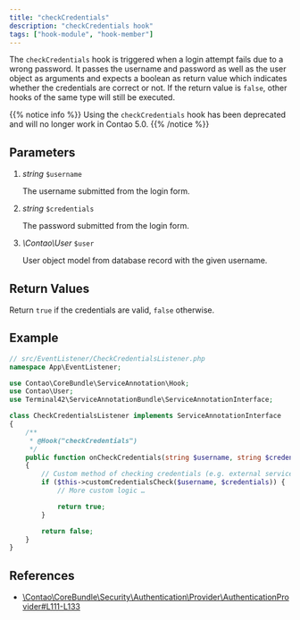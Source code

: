 ```yaml
---
title: "checkCredentials"
description: "checkCredentials hook"
tags: ["hook-module", "hook-member"]
---
```


The `checkCredentials` hook is triggered when a login attempt fails due to a wrong 
password. It passes the username and password as well as the user object as 
arguments and expects a boolean as return value which indicates whether the
credentials are correct or not. If the return value is `false`, other hooks of
the same type will still be executed.

{{% notice info %}}
Using the `checkCredentials` hook has been deprecated and will no longer work in Contao 5.0.
{{% /notice %}}


## Parameters

1. *string* `$username`

    The username submitted from the login form.

2. *string* `$credentials`

    The password submitted from the login form.

3. *\Contao\User* `$user`

    User object model from database record with the given username.


## Return Values

Return `true` if the credentials are valid, `false` otherwise.


## Example

```php
// src/EventListener/CheckCredentialsListener.php
namespace App\EventListener;

use Contao\CoreBundle\ServiceAnnotation\Hook;
use Contao\User;
use Terminal42\ServiceAnnotationBundle\ServiceAnnotationInterface;

class CheckCredentialsListener implements ServiceAnnotationInterface
{
    /**
     * @Hook("checkCredentials")
     */
    public function onCheckCredentials(string $username, string $credentials, User $user): bool
    {
        // Custom method of checking credentials (e.g. external service)
        if ($this->customCredentialsCheck($username, $credentials)) {
            // More custom logic …

            return true;
        }

        return false;
    }
}
```


## References

* [\Contao\CoreBundle\Security\Authentication\Provider\AuthenticationProvider#L111-L133](https://github.com/contao/contao/blob/4.7.6/core-bundle/src/Security/Authentication/Provider/AuthenticationProvider.php#L111-L133)

